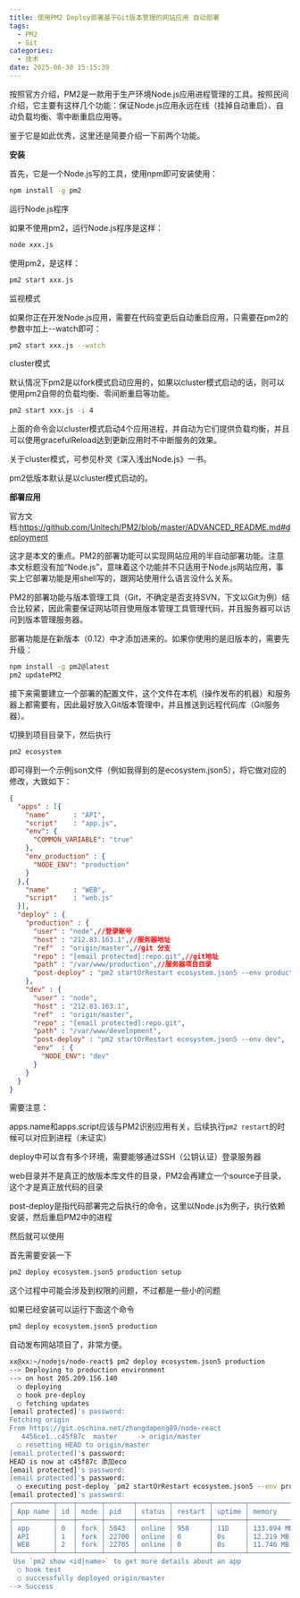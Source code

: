 ```yaml
---
title: 使用PM2 Deploy部署基于Git版本管理的网站应用 自动部署
tags:
  - PM2
  - Git
categories:
  - 技术
date: 2025-06-30 15:15:39
---
```


按照官方介绍，PM2是一款用于生产环境Node.js应用进程管理的工具。按照民间介绍，它主要有这样几个功能：保证Node.js应用永远在线（挂掉自动重启）、自动负载均衡、零中断重启应用等。

鉴于它是如此优秀，这里还是简要介绍一下前两个功能。

**安装**

首先，它是一个Node.js写的工具，使用npm即可安装使用：

```bash
npm install -g pm2
```

运行Node.js程序

如果不使用pm2，运行Node.js程序是这样：

```bash
node xxx.js
```

使用pm2，是这样：

```bash
pm2 start xxx.js
```

监视模式

如果你正在开发Node.js应用，需要在代码变更后自动重启应用，只需要在pm2的参数中加上--watch即可：

```bash
pm2 start xxx.js --watch
```

cluster模式

默认情况下pm2是以fork模式启动应用的，如果以cluster模式启动的话，则可以使用pm2自带的负载均衡、零间断重启等功能。

```bash
pm2 start xxx.js -i 4
```

上面的命令会以cluster模式启动4个应用进程，并自动为它们提供负载均衡，并且可以使用gracefulReload达到更新应用时不中断服务的效果。

关于cluster模式，可参见朴灵《深入浅出Node.js》一书。

pm2低版本默认是以cluster模式启动的。

**部署应用**

官方文档:https://github.com/Unitech/PM2/blob/master/ADVANCED_README.md#deployment

这才是本文的重点。PM2的部署功能可以实现网站应用的半自动部署功能。注意本文标题没有加“Node.js”，意味着这个功能并不只适用于Node.js网站应用，事实上它部署功能是用shell写的，跟网站使用什么语言没什么关系。

PM2的部署功能与版本管理工具（Git，不确定是否支持SVN，下文以Git为例）结合比较紧，因此需要保证网站项目使用版本管理工具管理代码，并且服务器可以访问到版本管理服务器。

部署功能是在新版本（0.12）中才添加进来的。如果你使用的是旧版本的，需要先升级：

```bash
npm install -g pm2@latest
pm2 updatePM2
```

接下来需要建立一个部署的配置文件，这个文件在本机（操作发布的机器）和服务器上都需要有，因此最好放入Git版本管理中，并且推送到远程代码库（Git服务器）。

切换到项目目录下，然后执行

```bash
pm2 ecosystem
```

即可得到一个示例json文件（例如我得到的是ecosystem.json5），将它做对应的修改，大致如下：

```json
{
  "apps" : [{
    "name"      : "API",
    "script"    : "app.js",
    "env": {
      "COMMON_VARIABLE": "true"
    },
    "env_production" : {
      "NODE_ENV": "production"
    }
  },{
    "name"      : "WEB",
    "script"    : "web.js"
  }],
  "deploy" : {
    "production" : {
      "user" : "node",//登录账号
      "host" : "212.83.163.1",//服务器地址
      "ref"  : "origin/master",//git 分支
      "repo" : "[email protected]:repo.git",//git地址
      "path" : "/var/www/production",//服务器项目目录
      "post-deploy" : "pm2 startOrRestart ecosystem.json5 --env production"
    },
    "dev" : {
      "user" : "node",
      "host" : "212.83.163.1",
      "ref"  : "origin/master",
      "repo" : "[email protected]:repo.git",
      "path" : "/var/www/development",
      "post-deploy" : "pm2 startOrRestart ecosystem.json5 --env dev",
      "env"  : {
        "NODE_ENV": "dev"
      }
    }
  }
}
```

需要注意：

apps.name和apps.script应该与PM2识别应用有关，后续执行`pm2 restart`的时候可以对应到进程（未证实）

deploy中可以含有多个环境，需要能够通过SSH（公钥认证）登录服务器

web目录并不是真正的放版本库文件的目录，PM2会再建立一个source子目录，这个才是真正放代码的目录

post-deploy是指代码部署完之后执行的命令，这里以Node.js为例子，执行依赖安装，然后重启PM2中的进程

然后就可以使用

首先需要安装一下

```bash
pm2 deploy ecosystem.json5 production setup
```

这个过程中可能会涉及到权限的问题，不过都是一些小的问题

如果已经安装可以运行下面这个命令

```bash
pm2 deploy ecosystem.json5 production
```

自动发布网站项目了，非常方便。

```bash
xx@xx:~/nodejs/node-react$ pm2 deploy ecosystem.json5 production
--> Deploying to production environment
--> on host 205.209.156.140
  ○ deploying
  ○ hook pre-deploy
  ○ fetching updates
[email protected]'s password: 
Fetching origin
From https://git.oschina.net/zhangdapeng89/node-react
   4456ce1..c45f87c  master     -> origin/master
  ○ resetting HEAD to origin/master
[email protected]'s password: 
HEAD is now at c45f87c 添加eco
[email protected]'s password: 
[email protected]'s password: 
  ○ executing post-deploy `pm2 startOrRestart ecosystem.json5 --env production`
[email protected]'s password: 
┌──────────┬────┬──────┬───────┬────────┬─────────┬────────┬──────────────┬──────────┐
│ App name │ id │ mode │ pid   │ status │ restart │ uptime │ memory       │ watching │
├──────────┼────┼──────┼───────┼────────┼─────────┼────────┼──────────────┼──────────┤
│ app      │ 0  │ fork │ 5843  │ online │ 958     │ 11D    │ 133.094 MB   │ disabled │
│ API      │ 1  │ fork │ 22700 │ online │ 0       │ 0s     │ 12.219 MB    │ disabled │
│ WEB      │ 2  │ fork │ 22705 │ online │ 0       │ 0s     │ 11.746 MB    │ disabled │
└──────────┴────┴──────┴───────┴────────┴─────────┴────────┴──────────────┴──────────┘
 Use `pm2 show <id|name>` to get more details about an app
  ○ hook test
  ○ successfully deployed origin/master
--> Success
```


